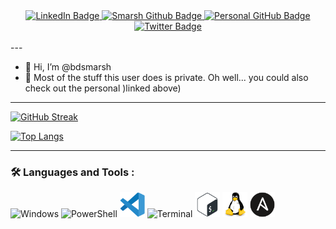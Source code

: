 <div id="badges" align="center">
  <a href="https://www.linkedin.com/in/bsheaffer/">
    <img src="https://img.shields.io/badge/LinkedIn-blue?logo=linkedin&logoColor=white" alt="LinkedIn Badge"/>
  </a>
  <a href="https://www.github.com/bdsmarsh">
    <img src="https://img.shields.io/badge/GitHub-Smarsh-red?logo=github&logoColor=white" alt="Smarsh Github Badge" />
  </a>
  <a href="https://www.github.com/brsh">
    <img src="https://img.shields.io/badge/GitHub-Personal-brightgreen?logo=github&logoColor=white" alt="Personal GitHub Badge" />
  </a>
  <a href="https://twitter.com/TheBrsh">
    <img src="https://img.shields.io/badge/Twitter-blue?logo=twitter&logoColor=white" alt="Twitter Badge"/>
  </a>
  <br>
  <img src="https://komarev.com/ghpvc/?username=bdsmarsh&style=flat-square&color=blue" alt=""/>
</div>
---

- 👋 Hi, I’m @bdsmarsh
- 👀 Most of the stuff this user does is private. Oh well... you could also check out the personal )linked above)

---

[![GitHub Streak](http://github-readme-streak-stats.herokuapp.com?user=bdsmarsh&hide_border=true&date_format=M%20j%5B%2C%20Y%5D)](https://git.io/streak-stats)

[![Top Langs](https://github-readme-stats.vercel.app/api/top-langs/?username=bdsmarsh&layout=compact&count_private=true)](https://github.com/anuraghazra/github-readme-stats)

---

### 🛠️ Languages and Tools :
<div>
  <img src="https://avatars.githubusercontent.com/u/6154722?s=200&v=4"  title="Windows" alt="Windows" width="40" height="40"/>
  <img src="https://github.com/PowerShell/PowerShell/blob/master/assets/ps_black_64.svg"  title="PowerShell" alt="PowerShell" width="40" height="40"/>
  <img src="https://github.com/devicons/devicon/blob/master/icons/vscode/vscode-original.svg" title="VSCode" alt="VSCode" width="40" height="40"/>
  <img src="https://github.com/microsoft/terminal/blob/main/res/terminal/Terminal.svg" title="Terminal" alt="Terminal" width="40" height="40"/>
  <img src="https://github.com/devicons/devicon/blob/master/icons/bash/bash-original.svg" title="Bash" alt="Bash" width="40" height="40"/>
  <img src="https://github.com/devicons/devicon/blob/master/icons/linux/linux-original.svg" title="Linux" alt="Linux" width="40" height="40"/>
  <img src="https://github.com/devicons/devicon/blob/master/icons/ansible/ansible-original.svg" title="Ansible" alt="Ansible" width="40" height="40"/>
</div>

<!---
bdsmarsh/bdsmarsh is a ✨ special ✨ repository because its `README.md` (this file) appears on your GitHub profile.
You can click the Preview link to take a look at your changes.
--->
